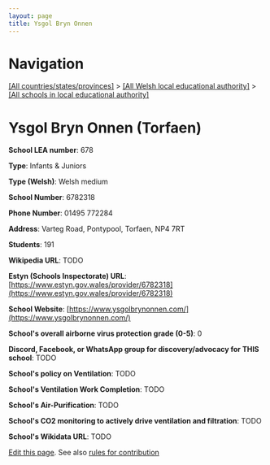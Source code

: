 ```yaml
---
layout: page
title: Ysgol Bryn Onnen
---
```

# Navigation

[[All countries/states/provinces]](../../..) > [[All Welsh local educational authority]](../..) > [[All schools in local educational authority]](..)

# Ysgol Bryn Onnen (Torfaen)

**School LEA number**: 678

**Type**: Infants & Juniors

**Type (Welsh)**: Welsh medium

**School Number**: 6782318

**Phone Number**: 01495 772284

**Address**: Varteg Road, Pontypool, Torfaen, NP4 7RT

**Students**: 191

**Wikipedia URL**: TODO

**Estyn (Schools Inspectorate) URL**: [https://www.estyn.gov.wales/provider/6782318](https://www.estyn.gov.wales/provider/6782318)

**School Website**: [https://www.ysgolbrynonnen.com/](https://www.ysgolbrynonnen.com/)

**School's overall airborne virus protection grade (0-5)**: 0

**Discord, Facebook, or WhatsApp group for discovery/advocacy for THIS school**: TODO

**School's policy on Ventilation**: TODO

**School's Ventilation Work Completion**: TODO

**School's Air-Purification**: TODO

**School's CO2 monitoring to actively drive ventilation and filtration**: TODO

**School's Wikidata URL**: TODO




[Edit this page](https://github.com/VentilationProject/Wales/edit/prif/./Torfaen/Ysgol_Bryn_Onnen.md). See also [rules for contribution](../../../contribution-rules/)